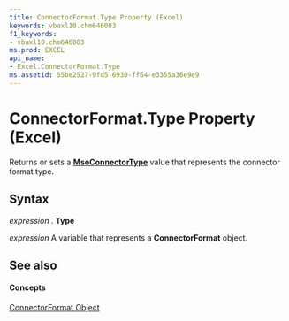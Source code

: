 ```yaml
---
title: ConnectorFormat.Type Property (Excel)
keywords: vbaxl10.chm646083
f1_keywords:
- vbaxl10.chm646083
ms.prod: EXCEL
api_name:
- Excel.ConnectorFormat.Type
ms.assetid: 55be2527-9fd5-6930-ff64-e3355a36e9e9
---
```



# ConnectorFormat.Type Property (Excel)

Returns or sets a  **[MsoConnectorType](http://msdn.microsoft.com/library/msoconnectortype-enumeration-office%28Office.15%29.aspx)** value that represents the connector format type.


## Syntax

 _expression_ . **Type**

 _expression_ A variable that represents a **ConnectorFormat** object.


## See also


#### Concepts


[ConnectorFormat Object](connectorformat-object-excel.md)


